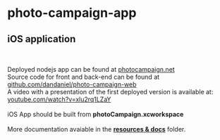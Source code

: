 photo-campaign-app
==================

<h2>iOS application</h2>
<br/>

Deployed nodejs app can be found at <a href="http://photocampaign.net">photocampaign.net</a><br/>
Source code for front and back-end can be found at <a href="https://github.com/dandaniel/photo-campaign-web">
github.com/dandaniel/photo-campaign-web</a><br/>
A video with a presentation of the first deployed version is available at: <a href="https://www.youtube.com/watch?v=xlu2rq1LZaY">youtube.com/watch?v=xlu2rq1LZaY</a><br/><br/>
iOS App should be built from <strong>photoCampaign.xcworkspace</strong></a>
<br/>
<br/>
More documentation avaiable in the <strong><a href="https://github.com/dandaniel/photo-campaign-app/tree/master/resources%20%26%20docs">resources & docs</a></strong> folder.

